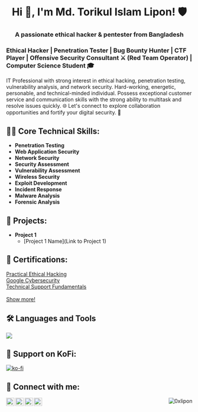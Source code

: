 <h1 align="center">Hi 👋, I'm Md. Torikul Islam Lipon! 🛡️</h1>
<h3 align="center">A passionate ethical hacker & pentester from Bangladesh</h3>

<h3 align="left"> Ethical Hacker | Penetration Tester | Bug Bounty Hunter | CTF Player | Offensive Security Consultant ⚔ (Red Team Operator) | Computer Science Student 🎓 </h2>
<p align="left">IT Professional with strong interest in ethical hacking, penetration testing, vulnerability analysis, and network security. Hard-working, energetic, personable, and technical-minded individual. Possess exceptional customer service and communication skills with the strong ability to multitask and resolve issues quickly. 🌐 Let's connect to explore collaboration opportunities and fortify your digital security. 🚀</p>

<h2>👨‍💻 Core Technical Skills:</h2>

- <b>Penetration Testing</b>
- <b>Web Application Security</b>
- <b>Network Security</b>
- <b>Security Assessment</b>
- <b>Vulnerability Assessment</b>
- <b>Wireless Security</b>
- <b>Exploit Development</b>
- <b>Incident Response</b>
- <b>Malware Analysis</b>
- <b>Forensic Analysis</b>

<h2>🚀 Projects:</h2>

- <b>Project 1</b>
  - [Project 1 Name](Link to Project 1)

<h2>🥇 Certifications:</h2>

[Practical Ethical Hacking](https://drive.google.com/file/d/1VvpUb__ltUZUWDuHFpL5YSELBMQ5tJ5n/view?usp=sharing) </br>
[Google Cybersecurity](https://www.coursera.org/account/accomplishments/specialization/certificate/BHJQEGYCC5RF)  </br>
[Technical Support Fundamentals](https://coursera.org/verify/QBHH9LKSEYXD)  </br></br>
[Show more!](https://www.linkedin.com/in/0xlipon/details/certifications/) </br>
 
## 🛠️ Languages and Tools
<p align="left"> <a href="https://github.com/0xlipon"><img src="https://skillicons.dev/icons?i=vscode,replit,github,mongodb,css,html,js,express,bots,nodejs"> </a> </p>

## 🙏 Support on KoFi:
[![ko-fi](https://ko-fi.com/img/githubbutton_sm.svg)](https://ko-fi.com/0xlipon)


<h2> 🤳 Connect with me:</h2>

[<img align="left" alt="YourName | LinkedIn" width="22px" src="https://cdn.jsdelivr.net/npm/simple-icons@v3/icons/linkedin.svg" />](YOUR_LINKEDIN_PROFILE)
[<img align="left" alt="YourName | Twitter" width="22px" src="https://cdn.jsdelivr.net/npm/simple-icons@v3/icons/twitter.svg" />](YOUR_TWITTER_PROFILE)
[<img align="left" alt="YourName | YouTube" width="22px" src="https://cdn.jsdelivr.net/npm/simple-icons@v3/icons/youtube.svg" />](YOUR_YOUTUBE_PROFILE)
[<img align="left" alt="YourName | GitHub" width="22px" src="https://cdn.jsdelivr.net/npm/simple-icons@v3/icons/github.svg" />](YOUR_GITHUB_PROFILE)

<p align="right"> <img src="https://komarev.com/ghpvc/?username=0xlipon&label=Profile%20views&color=0e75b6&style=flat" alt="0xlipon" /> </p>


